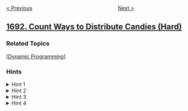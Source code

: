 <!--|This file generated by command(leetcode description); DO NOT EDIT.    |-->
<!--+----------------------------------------------------------------------+-->
<!--|@author    openset <openset.wang@gmail.com>                           |-->
<!--|@link      https://github.com/openset                                 |-->
<!--|@home      https://github.com/openset/leetcode                        |-->
<!--+----------------------------------------------------------------------+-->

[< Previous](../maximum-height-by-stacking-cuboids "Maximum Height by Stacking Cuboids ")
　　　　　　　　　　　　　　　　
[Next >](../daily-leads-and-partners "Daily Leads and Partners")

## [1692. Count Ways to Distribute Candies (Hard)](https://leetcode.com/problems/count-ways-to-distribute-candies "计算分配糖果的不同方式")



### Related Topics
  [[Dynamic Programming](../../tag/dynamic-programming/README.md)]

### Hints
<details>
<summary>Hint 1</summary>
Try to define a recursive approach. For the ith candies, there will be one of the two following cases:
</details>

<details>
<summary>Hint 2</summary>
If the i - 1 previous candies are already distributed into k bags for the ith candy, you can have k * dp[n - 1][k] ways to distribute the ith candy. We need then to solve the state of (n - 1, k).
</details>

<details>
<summary>Hint 3</summary>
If the i - 1 previous candies are already distributed into k - 1 bags for the ith candy, you can have dp[n - 1][k - 1] ways to distribute the ith candy. We need then to solve the state of (n - 1, k - 1).
</details>

<details>
<summary>Hint 4</summary>
This approach will be too slow and will traverse some states more than once. We should use memoization to make the algorithm efficient.
</details>
